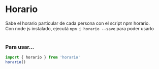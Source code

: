 # Horario

Sabe el horario particular de cada persona con el script npm horario. <br>
Con node js instalado, ejecutá ``npm i horario --save`` para poder usarlo <br><br>

### Para usar...
```js
import { horario } from 'horario'
horario()
```